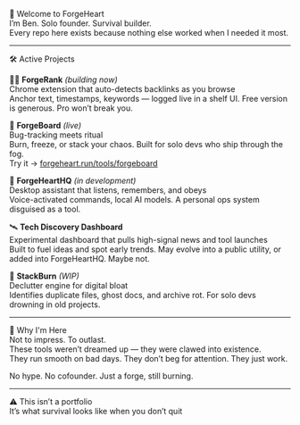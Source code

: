 👋 Welcome to ForgeHeart  
I’m Ben. Solo founder. Survival builder.  
Every repo here exists because nothing else worked when I needed it most.

---

🛠️ Active Projects

🕵️‍♂️ **ForgeRank** *(building now)*  
Chrome extension that auto-detects backlinks as you browse  
Anchor text, timestamps, keywords — logged live in a shelf UI. Free version is generous. Pro won’t break you.

🧠 **ForgeBoard** *(live)*  
Bug-tracking meets ritual  
Burn, freeze, or stack your chaos. Built for solo devs who ship through the fog.  
Try it → [forgeheart.run/tools/forgeboard](https://forgeheart.run/tools/forgeboard)

🧱 **ForgeHeartHQ** *(in development)*  
Desktop assistant that listens, remembers, and obeys  
Voice-activated commands, local AI models. A personal ops system disguised as a tool.

🛰 **Tech Discovery Dashboard**  
Experimental dashboard that pulls high-signal news and tool launches  
Built to fuel ideas and spot early trends. May evolve into a public utility, or added into ForgeHeartHQ. Maybe not.

🧹 **StackBurn** *(WIP)*  
Declutter engine for digital bloat  
Identifies duplicate files, ghost docs, and archive rot. For solo devs drowning in old projects.

---

🧭 Why I'm Here  
Not to impress. To outlast.  
These tools weren’t dreamed up — they were clawed into existence.  
They run smooth on bad days. They don’t beg for attention. They just work.

No hype. No cofounder. Just a forge, still burning.

---

⚠️ This isn’t a portfolio  
It’s what survival looks like when you don’t quit
